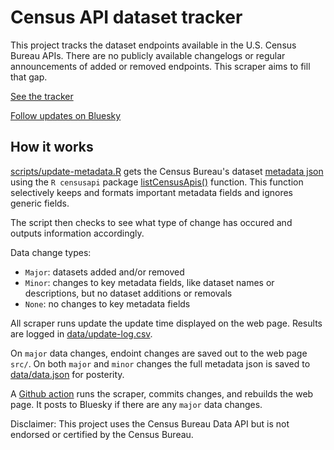 # Census API dataset tracker

This project tracks the dataset endpoints available in the U.S. Census Bureau APIs. There are no publicly available changelogs or regular announcements of added or removed endpoints. This scraper aims to fill that gap.

[See the tracker](https://www.hrecht.com/census-api-datasets/)

[Follow updates on Bluesky](https://bsky.app/profile/censusapitracker.bsky.social)

## How it works
[scripts/update-metadata.R](scripts/update-metadata.R) gets the Census Bureau's dataset [metadata json](https://api.census.gov/data.json) using the `R censusapi` package [listCensusApis()](https://www.hrecht.com/censusapi/reference/listCensusApis.html) function. This function selectively keeps and formats important metadata fields and ignores generic fields.

The script then checks to see what type of change has occured and outputs information accordingly.

Data change types:
* `Major`: datasets added and/or removed
* `Minor`: changes to key metadata fields, like dataset names or descriptions, but no dataset additions or removals
* `None`: no changes to key metadata fields

All scraper runs update the update time displayed on the web page. Results are logged in [data/update-log.csv](data/update-log.csv).

On `major` data changes, endoint changes are saved out to the web page `src/`. On both `major` and `minor` changes the full metadata json is saved to [data/data.json](data/data.json) for posterity.

A [Github action](.github/workflows/update-data-json.yml) runs the scraper, commits changes, and rebuilds the web page. It posts to Bluesky if there are any `major` data changes. 

Disclaimer: This project uses the Census Bureau Data API but is not endorsed or certified by the Census Bureau.